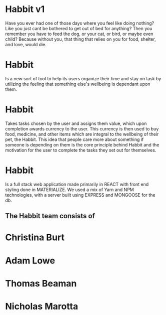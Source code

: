 # Habbit v1

Have you ever had one of those days where you feel like doing nothing? Like you just cant be bothered to get out of bed for anything? Then you remember you have to feed the dog, or your cat, or bird, or maybe even child?
Because without you, that thing that relies on you for food, shelter, and love, would die.

# Habbit
Is a new sort of tool to help its users organize their time and stay on task by utilizing the feeling that something else's wellbeing is dependant upon them.

# Habbit
Takes tasks chosen by the user and assigns them value, which upon completion awards currency to the user.
This currency is then used to buy food, medicine, and other items which are integral to the wellbeing of their pet, the Habbit.
This idea that people care more about something if someone is depending on them is the core principle behind Habbit and the motivation for the user to complete the tasks they set out for themselves.

# Habbit
Is a full stack web application made primarily in REACT with front end styling done in MATERIALIZE.
We used a mix of Yarn and NPM technologies, with a server built using EXPRESS and MONGOOSE for the db.

## The Habbit team consists of

# Christina Burt

# Adam Lowe

# Thomas Beaman

# Nicholas Marotta